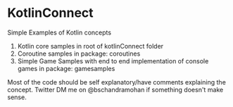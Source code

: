 # KotlinConnect

Simple Examples of Kotlin concepts

1. Kotlin core samples in root of kotlinConnect folder
1. Coroutine samples in package: coroutines
1. Simple Game Samples with end to end implementation of console games in package: gamesamples

Most of the code should be self explanatory/have comments explaining the concept. Twitter DM me on @bschandramohan if
something doesn't make sense.

